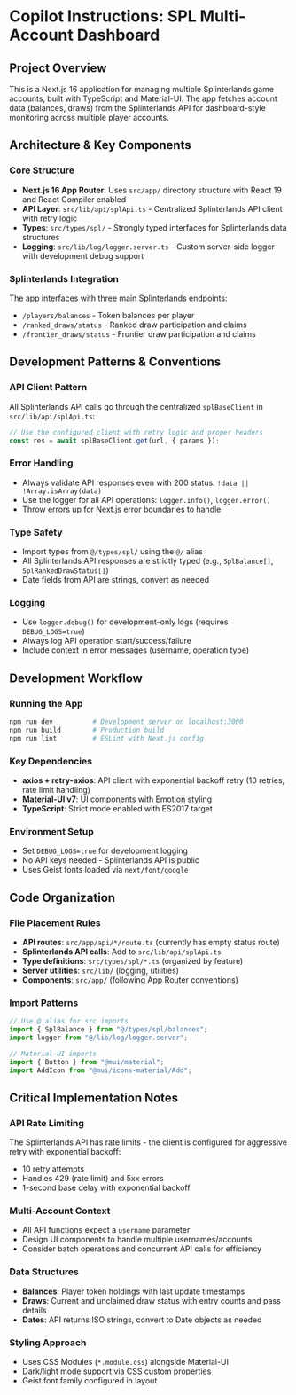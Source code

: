 # Copilot Instructions: SPL Multi-Account Dashboard

## Project Overview
This is a Next.js 16 application for managing multiple Splinterlands game accounts, built with TypeScript and Material-UI. The app fetches account data (balances, draws) from the Splinterlands API for dashboard-style monitoring across multiple player accounts.

## Architecture & Key Components

### Core Structure
- **Next.js 16 App Router**: Uses `src/app/` directory structure with React 19 and React Compiler enabled
- **API Layer**: `src/lib/api/splApi.ts` - Centralized Splinterlands API client with retry logic
- **Types**: `src/types/spl/` - Strongly typed interfaces for Splinterlands data structures
- **Logging**: `src/lib/log/logger.server.ts` - Custom server-side logger with development debug support

### Splinterlands Integration
The app interfaces with three main Splinterlands endpoints:
- `/players/balances` - Token balances per player
- `/ranked_draws/status` - Ranked draw participation and claims
- `/frontier_draws/status` - Frontier draw participation and claims

## Development Patterns & Conventions

### API Client Pattern
All Splinterlands API calls go through the centralized `splBaseClient` in `src/lib/api/splApi.ts`:
```typescript
// Use the configured client with retry logic and proper headers
const res = await splBaseClient.get(url, { params });
```

### Error Handling
- Always validate API responses even with 200 status: `!data || !Array.isArray(data)`
- Use the logger for all API operations: `logger.info()`, `logger.error()`
- Throw errors up for Next.js error boundaries to handle

### Type Safety
- Import types from `@/types/spl/` using the `@/` alias
- All Splinterlands API responses are strictly typed (e.g., `SplBalance[]`, `SplRankedDrawStatus[]`)
- Date fields from API are strings, convert as needed

### Logging
- Use `logger.debug()` for development-only logs (requires `DEBUG_LOGS=true`)
- Always log API operation start/success/failure
- Include context in error messages (username, operation type)

## Development Workflow

### Running the App
```bash
npm run dev          # Development server on localhost:3000
npm run build        # Production build
npm run lint         # ESLint with Next.js config
```

### Key Dependencies
- **axios + retry-axios**: API client with exponential backoff retry (10 retries, rate limit handling)
- **Material-UI v7**: UI components with Emotion styling
- **TypeScript**: Strict mode enabled with ES2017 target

### Environment Setup
- Set `DEBUG_LOGS=true` for development logging
- No API keys needed - Splinterlands API is public
- Uses Geist fonts loaded via `next/font/google`

## Code Organization

### File Placement Rules
- **API routes**: `src/app/api/*/route.ts` (currently has empty status route)
- **Splinterlands API calls**: Add to `src/lib/api/splApi.ts`
- **Type definitions**: `src/types/spl/*.ts` (organized by feature)
- **Server utilities**: `src/lib/` (logging, utilities)
- **Components**: `src/app/` (following App Router conventions)

### Import Patterns
```typescript
// Use @ alias for src imports
import { SplBalance } from "@/types/spl/balances";
import logger from "@/lib/log/logger.server";

// Material-UI imports
import { Button } from "@mui/material";
import AddIcon from "@mui/icons-material/Add";
```

## Critical Implementation Notes

### API Rate Limiting
The Splinterlands API has rate limits - the client is configured for aggressive retry with exponential backoff:
- 10 retry attempts
- Handles 429 (rate limit) and 5xx errors
- 1-second base delay with exponential backoff

### Multi-Account Context
- All API functions expect a `username` parameter
- Design UI components to handle multiple usernames/accounts
- Consider batch operations and concurrent API calls for efficiency

### Data Structures
- **Balances**: Player token holdings with last update timestamps
- **Draws**: Current and unclaimed draw status with entry counts and pass details
- **Dates**: API returns ISO strings, convert to Date objects as needed

### Styling Approach
- Uses CSS Modules (`*.module.css`) alongside Material-UI
- Dark/light mode support via CSS custom properties
- Geist font family configured in layout